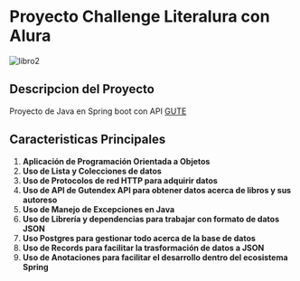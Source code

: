 # Proyecto Challenge Literalura con Alura

![libro2](https://github.com/user-attachments/assets/268e14d0-f393-43dc-93df-c52655061494)


## Descripcion del Proyecto

Proyecto de Java en Spring boot con API [GUTE](https://gutendex.com/)


## Caracteristicas Principales

1. **Aplicación de Programación Orientada a Objetos**
2. **Uso de Lista y Colecciones de datos**
3. **Uso de Protocolos de red HTTP para adquirir datos**
4. **Uso de API de Gutendex API para obtener datos acerca de libros y sus autoreso**
5. **Uso de Manejo de Excepciones en Java**
6. **Uso de Librería y dependencias para trabajar con formato de datos JSON**
7. **Uso Postgres para gestionar todo acerca de la base de datos**
8. **Uso de Records para facilitar la trasformación de datos a JSON**
9. **Uso de Anotaciones para facilitar el desarrollo dentro del ecosistema Spring**
